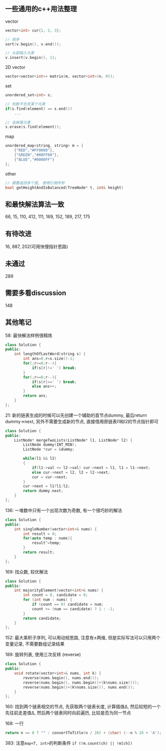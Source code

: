## 一些通用的c++用法整理

vector
```c++
vector<int> cur{1, 2, 3};

// 排序
sort(v.begin(), v.end());

// 头部插入元素
v.insert(v.begin(), 1);
```

2D vector
```c++
vector<vector<int>> matrix(m, vector<int>(n, 0));
```

set
```c++
unordered_set<int> s;

// 判断不包含某个元素
if(s.find(element) == s.end())
    ...

// 去掉某元素
s.erase(s.find(element));
```

map
```c++
unordered_map<string, string> m = {
    {"RED","#FF0000"},
    {"GREEN","#00FF00"},
    {"BLUE","#0000FF"}
};
```

other
```c++
// 需要返回多个值, 使用引用传参
bool getHeightAndIsBalanced(TreeNode* t, int& height)
```

## 和最快解法算法一致

66, 15, 110, 412, 111, 169, 152, 189, 217, 175

## 有待改进

16, 887, 202(可用快慢指针思路)

## 未通过

289

## 需要多看discussion

148

## 其他笔记

58: 最快解法样例很精炼
```c++
class Solution {
public:
    int lengthOfLastWord(string s) {
        int ans=0,r=s.size()-1;
        for(;r>=0;r--){
            if(s[r]!=' ') break;
        }
        for(;r>=0;r--){
            if(s[r]==' ') break;
            else ans++;
        }
        return ans;
    }
};
```

21: 新的链表生成的时候可以先创建一个辅助的首节点dummy, 最后return dummy->next, 另外不需要生成新的节点, 直接借用原链表l1和l2的节点指针即可
```c++
class Solution {
public:
    ListNode* mergeTwoLists(ListNode* l1, ListNode* l2) {
        ListNode dummy(INT_MIN);
        ListNode *cur = &dummy;

        while(l1 && l2)
        {
            if(l1->val <= l2->val) cur->next = l1, l1 = l1->next;
            else cur->next = l2, l2 = l2->next;
            cur = cur->next;
        }
        cur->next = l1?l1:l2;
        return dummy.next;
    }
};
```

136: 一堆数中只有一个出现次数为奇数, 有一个很巧妙的解法
```c++
class Solution {
public:
    int singleNumber(vector<int>& nums) {
        int result = 0;
        for(auto temp : nums){
            result^=temp;
        }
        return result;
    }
};
```

169: 找众数, 较优解法
```c++
class Solution {
public:
    int majorityElement(vector<int>& nums) {
        int count = 0, candidate = 0;
        for (int num : nums) {
            if (count == 0) candidate = num;
            count += (num == candidate) ? 1 : -1;
        }
        return candidate;
    }
};
```

152: 最大乘积子序列, 可以用动规思路, 注意有±两维, 但是实际写法可以只用两个变量记录, 不需要数组记录结果

189: 旋转列表, 使用三次反转 (reverse)
```c++
class Solution {
public:
    void rotate(vector<int>& nums, int k) {
        reverse(nums.begin(), nums.end());
        reverse(nums.begin(), nums.begin()+(k%nums.size()));
        reverse(nums.begin()+(k%nums.size()), nums.end());
    }
};
```

160: 找到两个链表相交的节点, 先获取两个链表长度, 计算插值Δ, 然后较短的一个先往前走差值Δ, 然后两个链表同时向前遍历, 比较是否为同一节点

168: 一行
```c++
return n == 0 ? "" : convertToTitle(n / 26) + (char) (--n % 26 + 'A');
```

383: 注意`map<T, int>`的判断条件 `if (!m.count(ch) || !m[ch])`